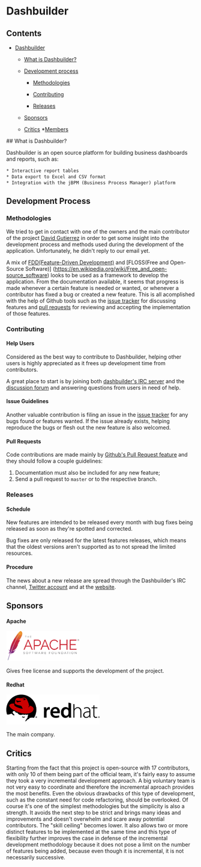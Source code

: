 # Dashbuilder

## Contents
* [Dashbuilder](#dashbuilder)
	* [What is Dashbuilder?](#intro)
	* [Development process](#development-process)
		* [Methodologies](#methodologies)
		* [Contributing](#contributing)
		
		* [Releases](#releases)
		
	* [Sponsors](#sponsors)
	* [Critics](#critics)
	*[Members](#members)
	
<div id ='intro'/>
## What is Dashbuilder?

Dashbuilder is an open source platform for building business dashboards and reports, such as:

	* Interactive report tables 
	* Data export to Excel and CSV format 
	* Integration with the jBPM (Business Process Manager) platform


## Development Process

### Methodologies

We tried to get in contact with one of the owners and the main contributor of the project [David Gutierrez](https://github.com/dgutierr) in order to get some insight into the development process and methods used during the development of the application.
Unfortunately, he didn't reply to our email yet.

A mix of [FDD(Feature-Driven Development)](https://en.wikipedia.org/wiki/Feature-driven_development) and [FLOSS(Free and Open-Source Software)] (https://en.wikipedia.org/wiki/Free_and_open-source_software) looks to be used as a framework to develop the application.
From the documentation available, it seems that progress is made whenever a certain feature is needed or wanted, or whenever a contributor has fixed a bug or created a new feature. This is all acomplished with the help of Github tools such as the [issue tracker](https://github.com/dashbuilder/dashbuilder/issues) for discussing features and [pull requests](https://github.com/dashbuilder/dashbuilder/pulls) for reviewing and accepting the implementation of those features.


### Contributing

#### Help Users

Considered as the best way to contribute to Dashbuilder, helping other users is highly appreciated as it frees up development time from contributors.

A great place to start is by joining both [dashbuilder's IRC server](http://dashbuilder.org/help/chat.html) and the [discussion forum](http://dashbuilder.org/help/forum.html) and answering questions from users in need of help.


#### Issue Guidelines

Another valuable contribution is filing an issue in the [issue tracker](https://github.com/dashbuilder/dashbuilder/issues) for any bugs found or features wanted. If the issue already exists, helping reproduce the bugs or flesh out the new feature is also welcomed.


#### Pull Requests

Code contributions are made mainly by [Github's Pull Request feature](https://help.github.com/articles/using-pull-requests) and they should follow a couple guidelines:

1. Documentation must also be included for any new feature;
2. Send a pull request to `master` or to the respective branch.


### Releases

#### Schedule

New features are intended to be released every month with bug fixes being released as soon as they're spotted and corrected.

Bug fixes are only released for the latest features releases, which means that the oldest versions aren't supported as to not spread the limited resources.


#### Procedure

The news about a new release are spread through the Dashbuilder's IRC channel, [Twitter account](https://twitter.com/@dashbuilder) and at the [website](http://dashbuilder.org/learn/documentation.html).


## Sponsors

#### Apache
<a href="http://www.apache.org/licenses/">
<img src="./images/sponsors/apache.png" height="80"/>
</a>

Gives free license and supports the development of the project.


#### Redhat

<a href="https://www.redhat.com/en">
<img src="./images/sponsors/redhat.png" height="80"/>
</a>

The main company.


## Critics

Starting from the fact that this project is open-source with 17 contributors, with only 10 of them being part of the official team, it's fairly easy to assume they took a very incremental development approach. A big voluntary team is not very easy to coordinate and therefore the incremental aproach provides the most benefits.
Even the obvious drawbacks of this type of development, such as the constant need for code refactoring, should be overlooked. Of course it's one of the simplest methodologies but the simplicity is also a strength. It avoids the next step to be strict and brings many ideas and improvements and doesn't overwhelm and scare away potential contributors. The "skill ceiling" becomes lower.
It also allows two or more distinct features to be implemented at the same time and this type of flexibility further improves the case in defense of the incremental development methodology because it does not pose a limit on the number of features being added, because even though it is incremental, it is not necessarily successive.

